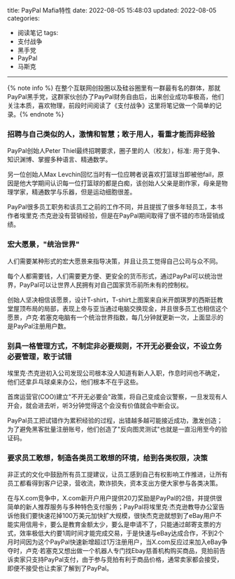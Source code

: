 title: PayPal Mafia特性
date: 2022-08-05 15:48:03
updated: 2022-08-05
categories:
- 阅读笔记
tags:
- 支付战争
- 黑手党
- PayPal
- 马斯克

---

{% note info %} 在整个互联网创投圈以及硅谷圈里有一群最有名的群体，那就PayPal黑手党，这群家伙创办了PayPal财务自由后，出来创业成功率极高，他们关注本质，喜欢物理，前段时间阅读了《支付战争》这里将笔记做一个简单的记录。{% endnote %}

<!-- more -->

### 招聘与自己类似的人，激情和智慧；敢于用人，看重才能而非经验

PayPal创始人Peter Thiel最终招聘要求，圈子里的人（校友），标准: 用于竞争、知识渊博、掌握多种语言、精通数学。

另一位创始人Max Levchin回忆当时有一位应聘者说喜欢打篮球当即被他fail，原因是他大学期间认识每一位打篮球的都是白痴，该创始人父亲是剧作家，母亲是物理学家，精通数学与乐器，但是运动细胞很差。

PayPal很多员工职务和该员工之前的工作不同，并且提拔了很多年轻员工，本书作者埃里克·杰克逊没有营销经验，但是在PayPal期间取得了很不错的市场营销成绩。

### 宏大愿景，"统治世界"

人们需要某种形式的宏大愿景来指导决策，并且让员工觉得自己公司与众不同。

每个人都需要钱，人们需要更方便、更安全的货币形式，通过PayPal可以统治世界，PayPal可以让世界人民拥有对自己国家货币前所未有的控制权。

创始人坚决相信该愿景，设计T-shirt，T-shirt上图案来自米开朗琪罗的西斯廷教堂屋顶布局的局部，表现上帝与亚当通过电脑交换现金，并且很多员工也相信这个愿景，卢克·若塞克电脑有一个统治世界指数，每几分钟就更新一次，上面显示的是PayPal注册用户数。


### 别具一格管理方式，不制定非必要规则，不开无必要会议，不设立务必要管理，敢于试错

埃里克·杰克逊初入公司发现公司根本没人知道有新人入职，作息时间也不确定，他们还拿乒乓球桌来办公，他们根本不在乎这些。

首席运营官(COO)建立"不开无必要会"政策，将自己变成会议警察，一旦发现有人开会，就会进去听，听3分钟觉得这个会没有价值就会中断会议。

PayPal员工把试错作为累积经验的过程，出错越多越可能接近成功，激发创造；为了避免黑客批量注册账号，他们创造了"反向图灵测试"也就是一直沿用至今的验证码。

### 要求员工敢想，制造各类员工敢想的环境，给到各类权限，决策

非正式的文化中鼓励所有员工提建议，让员工感到自己有权影响工作推进，让所有员工都看得到客户记录，营收流，欺诈损失，资本支出方便大家参与各类决策。

在与X.com竞争中，X.com新开户用户提供20刀奖励是PayPal的2倍，并提供很简单的新人推荐服务与多种特色支付服务；PayPal将埃里克·杰克逊教导办公室告诉他我们要快速花掉100万美元加快扩大规模，很快杰克逊就想到了eBay用户不能实用信用卡，要么是教育金额太少，要么是申请不了，只能通过邮寄支票的方式，效率极低大约要1周时间才能完成交易，于是快速与eBay达成合作，不到2个月时间因为这个PayPal快速新增超过1万注册用户，当X.com反应过来加入eBay争夺时，卢克·若塞克又想出做一个机器人专门找Ebay慈善机构购买商品，竞拍前告诉卖家只支持PayPal支付，由于参与竞拍有利于商品价格，通常卖家都会接受，即便不接受也让卖家了解到了PayPal。

